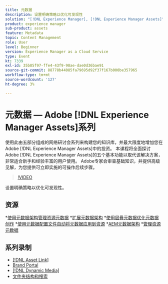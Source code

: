```yaml
---
title: 元数据
description: 设置明确策略以优化可发现性
solution: "[!DNL Experience Manager], [!DNL Experience Manager Assets]"
product: experience manager
sub-product: assets
feature: Metadata
topic: Content Management
role: User
level: Beginner
version: Experience Manager as a Cloud Service
type: Event
kt: 7339
exl-id: 35b85f97-ffe4-43f9-98ae-dae0d36bae91
source-git-commit: 88778b44085fa79695d92f37f167b000be357965
workflow-type: tm+mt
source-wordcount: '127'
ht-degree: 3%

---
```


# 元数据 — Adobe [!DNL Experience Manager Assets]系列

使用此由五部分组成的网络研讨会系列来构建您的知识库，并最大限度地增加您在Adobe [!DNL Experience Manager Assets]中的投资。 本课程将全面探讨Adobe [!DNL Experience Manager Assets]的五个基本功能以取代该解决方案，非常适合新手和经验丰富的用户使用。 Adobe专家会审查基础知识，并提供高级见解，为您提供可立即实施的可操作后续步骤。

>[!VIDEO](https://video.tv.adobe.com/v/332134/?quality=12&learn=on&hidetitle=true)

设置明确策略以优化可发现性。

## 资源

*[使用元数据架构管理资源元数据](https://experienceleague.adobe.com/en/docs/experience-manager-learn/assets/authoring/metadata)
*[扩展元数据架构](https://experienceleague.adobe.com/en/docs/experience-manager-learn/assets/configuring/metadata-schemas)
*[使用层叠元数据优化元数据创作](https://experienceleague.adobe.com/en/docs/experience-manager-learn/assets/metadata/cascade-metadata-feature-video-use)
*[使用元数据配置文件自动将元数据应用到资源](https://experienceleague.adobe.com/en/docs/experience-manager-learn/assets/configuring/metadata-profiles)
*[AEM元数据架构](https://experienceleague.adobe.com/en/docs/experience-manager-65/content/assets/administer/metadata-schemas#administer)
*[管理资源元数据](https://experienceleague.adobe.com/en/docs/experience-manager-65/content/assets/using/metadata#RegisteringacustomnamespacewithinAEM)

## 系列录制

* [[!DNL Asset Link]](asset-link.md)
* [Brand Portal](brand-portal.md)
* [[!DNL Dynamic Media]](dynamic-media.md)
* [文件夹结构和搜索](folder-structure-search.md)
